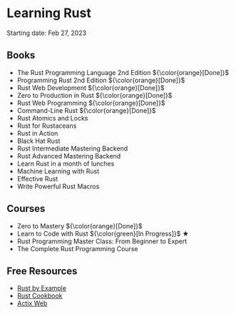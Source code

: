 # Learning Rust

Starting date: Feb 27, 2023

## Books

- The Rust Programming Language 2nd Edition ${\color{orange}[Done]}$
- Programming Rust 2nd Edition ${\color{orange}[Done]}$
- Rust Web Development ${\color{orange}[Done]}$
- Zero to Production in Rust ${\color{orange}[Done]}$
- Rust Web Programming ${\color{orange}[Done]}$
- Command-Line Rust ${\color{orange}[Done]}$
- Rust Atomics and Locks
- Rust for Rustaceans
- Rust in Action
- Black Hat Rust
- Rust Intermediate Mastering Backend
- Rust Advanced Mastering Backend
- Learn Rust in a month of lunches
- Machine Learning with Rust
- Effective Rust
- Write Powerful Rust Macros

## Courses

- Zero to Mastery ${\color{orange}[Done]}$
- Learn to Code with Rust ${\color{green}[In Progress]}$ ★
- Rust Programming Master Class: From Beginner to Expert
- The Complete Rust Programming Course

## Free Resources

- [Rust by Example](https://doc.rust-lang.org/rust-by-example/index.html)
- [Rust Cookbook](https://rust-lang-nursery.github.io/rust-cookbook/)
- [Actix Web](https://actix.rs/)
